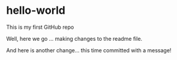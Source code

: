 # hello-world
This is my first GitHub repo

Well, here we go ... making changes to the readme file.

And here is another change... this time committed with a message!


